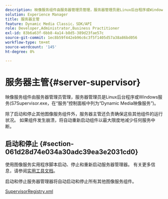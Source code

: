 ```yaml
---
description: 映像服务组件由服务器管理员管理，服务器管理员是Linux后台程序或Windows服务(S7Supervisor.exe，在“服务”控制面板中列为“Dynamic Media映像服务”)。
solution: Experience Manager
title: 服务器主管
feature: Dynamic Media Classic，SDK/API
role: Developer,Administrator,Business Practitioner
exl-id: 83b6a63f-6bb8-4a14-b8d5-389d23fae57c
source-git-commit: 1ec8b59f442eb96c6c3f5f1405d57a38a86bd056
workflow-type: tm+mt
source-wordcount: '145'
ht-degree: 0%

---
```


# 服务器主管{#server-supervisor}

映像服务组件由服务器管理员管理，服务器管理员是Linux后台程序或Windows服务(S7Supervisor.exe，在“服务”控制面板中列为“Dynamic Media映像服务”)。

除了启动和停止其他图像服务组件外，服务器主管还负责确保这些其他组件的运行状况。 如果组件发生崩溃，将自动重新启动组件以最大限度地减少任何服务中断。

## 启动和停止 {#section-061d28d74e034a30adc39ea3e2031cd0}

使用图像服务实用程序脚本启动、停止和重新启动服务器管理器。 有关更多信息，请参阅[实用工具文档](../../../is-api/is-utils/utilities/c-location-of-utilities.md#concept-bae61e53344449af978502cac6be8b5f)。

启动和停止服务器管理器将自动启动和停止所有其他图像服务组件。

[SupervisorRegistry.xml](../../../is-api/image-serving-api-ref/c-configuration-and-administration/r-server-configuration-files/r-supervisorregistry.md#reference-b55f37a7a7a044d19c1722f5130906c6)
